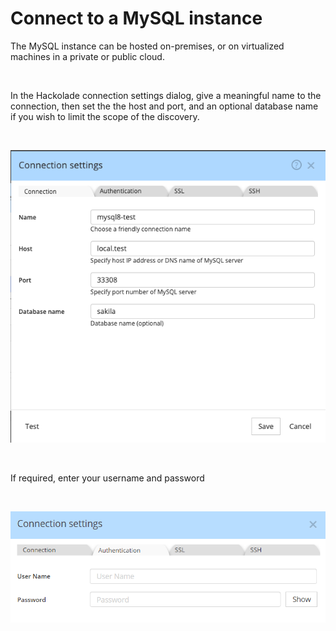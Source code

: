 # Connect to a MySQL instance

The MySQL instance can be hosted on-premises, or on virtualized machines in a private or public cloud. &nbsp;

&nbsp;

In the Hackolade connection settings dialog, give a meaningful name to the connection, then set the the host and port, and an optional database name if you wish to limit the scope of the discovery.

&nbsp;

![MySQL connection settings](<lib/MySQL%20connection%20settings.png>)

&nbsp;

If required, enter your username and password

&nbsp;

![MySQL connection settings auth](<lib/MariaDB%20connection%20settings%20auth.png>)

&nbsp;

